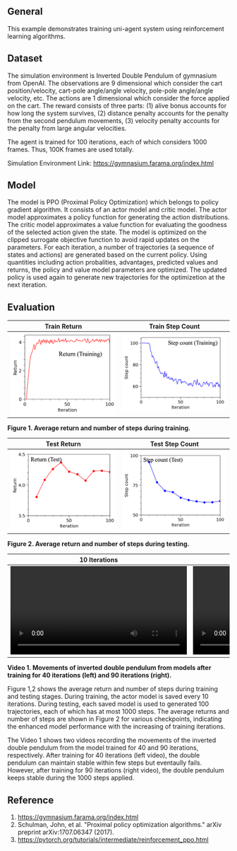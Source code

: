 ## General
This example demonstrates training uni-agent system using reinforcement learning algorithms. 

## Dataset
The simulation environment is Inverted Double Pendulum of gymnasium from OpenAI. The observations are 9 dimensional which consider the cart position/velocity, cart-pole angle/angle velocity, pole-pole angle/angle velocity, etc. The actions are 1 dimensional which consider the force applied on the cart. The reward consists of three parts: (1) alive bonus accounts for how long the system survives, (2) distance penalty accounts for the penalty from the second pendulum movements, (3) velocity penalty accounts for the penalty from large angular velocities. 

The agent is trained for 100 iterations, each of which considers 1000 frames. Thus, 100K frames are used totally.

Simulation Environment Link: https://gymnasium.farama.org/index.html

## Model
The model is PPO (Proximal Policy Optimization) which belongs to policy gradient algorithm. It consists of an actor model and critic model. The actor model approximates a policy function for generating the action distributions. The critic model approximates a value function for evaluating the goodness of the selected action given the state. The model is optimized on the clipped surrogate objective function to avoid rapid updates on the parameters. For each iteration, a number of trajectories (a sequence of states and actions) are generated based on the current policy. Using quantities including action probalities, advantages, predicted values and returns, the policy and value model parameters are optimized. The updated policy is used again to generate new trajectories for the optimizetion at the next iteration.

## Evaluation
| Train Return | Train Step Count |
|---|---|
| <img src="figures/train_return.png" /> | <img src="figures/train_step_count.png" /> |

**Figure 1. Average return and number of steps during training.**

| Test Return | Test Step Count |
|---|---|
| <img src="figures/test_return.png" /> | <img src="figures/test_step_count.png" /> |

**Figure 2. Average return and number of steps during testing.**









| 10 Iterations | 80 Iterations |
|---|---|
|<video src="https://github.com/user-attachments/assets/53156727-d4d4-477c-99cd-f6be7400372e" height="200"></video> | <video src="https://github.com/user-attachments/assets/7f70c71f-e12a-43f2-b536-6cd3ab96dbc2" height="200"></video> |

**Video 1. Movements of inverted double pendulum from models after training for 40 iterations (left) and 90 iterations (right).**

Figure 1,2 shows the average return and number of steps during training and testing stages. During training, the actor model is saved every 10 iterations. During testing, each saved model is used to generated 100 trajectories, each of which has at most 1000 steps. The average returns and number of steps are shown in Figure 2 for various checkpoints, indicating the enhanced model performance with the increasing of training iterations. 

The Video 1 shows two videos recording the movements of the inverted double pendulum from the model trained for 40 and 90 iterations, respectively. After training for 40 iterations (left video), the double pendulum can maintain stable within few steps but eventaully fails. However, after training for 90 iterations (right video), the double pendulum keeps stable during the 1000 steps applied.

## Reference
1. https://gymnasium.farama.org/index.html
2. Schulman, John, et al. "Proximal policy optimization algorithms." arXiv preprint arXiv:1707.06347 (2017).
3. https://pytorch.org/tutorials/intermediate/reinforcement_ppo.html
